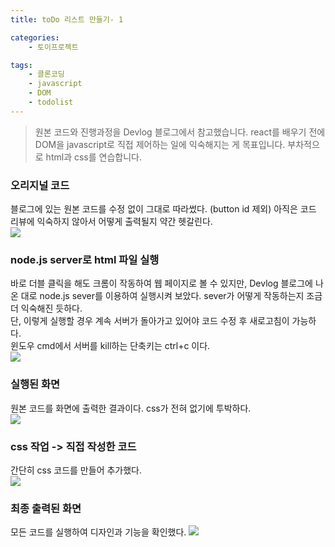 ```yaml
---
title: toDo 리스트 만들기- 1

categories:
    - 토이프로젝트

tags: 
    - 클론코딩
    - javascript
    - DOM
    - todolist
---
```


> 원본 코드와 진행과정을 Devlog 블로그에서 참고했습니다.
> react를 배우기 전에 DOM을 javascript로 직접 제어하는 일에 익숙해지는 게 목표입니다.
> 부차적으로 html과 css를 연습합니다.



### 오리지널 코드

블로그에 있는 원본 코드를 수정 없이 그대로 따라썼다. (button id 제외)
아직은 코드 리뷰에 익숙하지 않아서 어떻게 출력될지 약간 헷갈린다.  
![](https://dulcis-hortus.github.io//assets/images/1_origin.JPG)





### node.js server로 html 파일 실행

바로 더블 클릭을 해도 크롬이 작동하여 웹 페이지로 볼 수 있지만, Devlog 블로그에 나온 대로 node.js sever를 이용하여 실행시켜 보았다.
sever가 어떻게 작동하는지 조금 더 익숙해진 듯하다.  
단, 이렇게 실행할 경우 계속 서버가 돌아가고 있어야 코드 수정 후 새로고침이 가능하다.  
윈도우 cmd에서 서버를 kill하는 단축키는 ctrl+c 이다.  
![](https://dulcis-hortus.github.io//assets/images/1_cmd.JPG)





### 실행된 화면

원본 코드를 화면에 출력한 결과이다. css가 전혀 없기에 투박하다.  
![](https://dulcis-hortus.github.io//assets/images/1_op.JPG)



### css 작업 -> 직접 작성한 코드

간단히 css 코드를 만들어 추가했다.   
![](https://dulcis-hortus.github.io//assets/images/1_final.JPG)





### 최종 출력된 화면

모든 코드를 실행하여 디자인과 기능을 확인했다.
![](https://dulcis-hortus.github.io//assets/images/1_fp.JPG)


